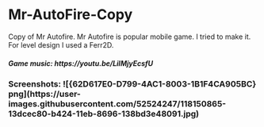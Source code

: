 # Mr-AutoFire-Copy
Copy of Mr Autofire. Mr Autofire is popular mobile game. I tried to make it.
For level design I used a Ferr2D.
<H5> Game music: https://youtu.be/LilMjyEcsfU<H5>

<H3> Screenshots:
 <H7>![{62D617E0-D799-4AC1-8003-1B1F4CA905BC} png](https://user-images.githubusercontent.com/52524247/118150865-13dcec80-b424-11eb-8696-138bd3e48091.jpg)

